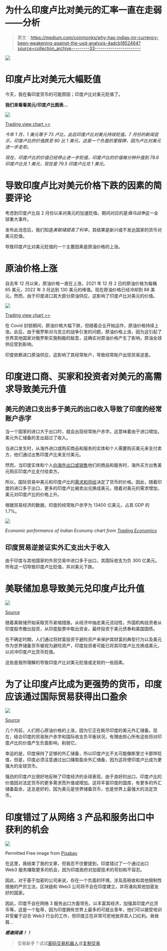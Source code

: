 # 为什么印度卢比对美元的汇率一直在走弱——分析

> 原文：<https://medium.com/coinmonks/why-has-indias-inr-currency-been-weakening-against-the-usd-analysis-4adcb1852464?source=collection_archive---------33----------------------->

![](img/c768ffa3d3ad7a6bfe8b5cbbbcb15aed.png)

# 印度卢比对美元大幅贬值

今天，我在看印度货币的可能原因；印度卢比对美元贬值了。

**我们来看看美元/印度卢比图表…**

![](img/478acdfef044a8e9f9a6a8a5fa0563fb.png)

[Trading view chart >>](https://www.tradingview.com/x/FKK0vtOv/)

*今年 1 月，1 美元等于 73 卢比，此后印度卢比对美元持续贬值。7 月份的新闻显示，印度卢比的价值跌至 80 比 1 美元，这是一个负面的里程碑，因为卢比对美元进一步走软。*

*现在，印度卢比的价值已经停止进一步贬值，印度卢比的价值每分钟升值到 78.6 印度卢比兑 1 美元，现在是 79.5 印度卢比兑 1 美元。*

# 导致印度卢比对美元价格下跌的因素的简要评论

考虑到印度卢比自 2 月份以来对美元的加速贬值。期间对应的是*俄乌战争*这一全球重大事件。

发布此消息后，我们知道*美联储提高了利率*，其结果是新兴或不发达国家的货币对美元贬值。

导致印度卢比对美元贬值的一个主要因素是原油价格的上涨。

# 原油价格上涨

自去年 12 月以来，原油价格一直在上涨，2021 年 12 月 2 日的原油价格为每桶 65 美元，2022 年 3 月达到 130 美元的峰值。现在原油价格已经冷却到 88 美元。然而，由于印度进口其大部分原油供应，这影响了印度卢比对美元的价值。

![](img/533160155a4ec3d72b9e861816327e48.png)

[Trading view chart >>](https://www.tradingview.com/x/p4OU8zoY/)

在 Covid 封锁期间，原油价格大幅下跌，但随着企业开始运作，原油价格持续上涨。此后，由于俄罗斯对乌克兰的战争引发的问题，原油价格上涨，因为这引起了世界其他国家对俄罗斯实施制裁的敌意，这确实对原油价格产生了影响，原油全球供应受到影响。

印度依赖进口原油供应，这影响了其经常账户，导致经常账户出现贸易逆差。

# 印度进口商、买家和投资者对美元的高需求导致美元升值

## 美元的进口支出多于美元的出口收入导致了印度的经常账户赤字

当一个国家的进口大于出口时，就会出现经常账户赤字。这意味着由于进口增加，美元外汇储备的支出超过了收入。

当进口发生时，从海外进口或购买商品和服务的实体和个人需要购买美元来支付卖方，他们通过出售印度卢比来支付美元。

然而，当印度实体和个人[向海外出口或销售](https://thewire.in/economy/explainer-rupee-falling-dollar-impact-common-man)他们的商品和服务时，海外买方出售美元购买印度卢比支付给卖方。

所以，国际贸易中美元和印度卢比的[需求和供给](https://thewire.in/economy/explainer-rupee-falling-dollar-impact-common-man)决定了货币的价格。因此，随着印度的进口多于出口，更多的印度卢比被卖出兑换成美元，随着对美元的需求增加，美元对印度卢比的价格上升。

根据贸易经济的数据，印度的经常账户赤字为 13400 亿美元，占其 GDP 的 1.7%。

![](img/a7a9006820955afc531195d135f3ad0e.png)

*Economic performance of Indian Economy chart from* [*Trading Economics*](https://tradingeconomics.com/india/indicators)

## 印度贸易逆差证实外汇支出大于收入

由于印度与其他国家的外贸交易中进口多于出口，其国际收支为负 300 亿美元。所有这一切导致印度卢比贬值，并对美元下跌。

# 美联储加息导致美元兑印度卢比升值

![](img/2b556766337bc764cfe43dfed2345337.png)

[Source](https://thewire.in/economy/explainer-rupee-falling-dollar-impact-common-man)

随着美联储开始采取货币紧缩措施，从经济中抽走美元流动性，外国机构投资者从印度股市撤出投资，从印度股票中取出资金，最终投资于美元债券和美国国债。

在不确定时期，人们通过将财富投资于避险资产来保护其财富的典型行为以及美元作为世界储备货币被视为避险资产，印度投资者可能已将其印度卢比兑换成美元，以对冲印度卢比货币贬值。

这些是我所理解的导致印度卢比对美元贬值或走软的一些因素。

# 为了让印度卢比成为更强势的货币，印度应该通过国际贸易获得出口盈余

![](img/e7587efb6caf99f8de4112110b53c779.png)

[Source](https://thewire.in/economy/rupee-closes-below-80-dollar-july-20-2022)

几个月前，人们担心原油价格的上涨，因为它正在耗尽印度的美元外汇储备。现在，结合印度的贸易账户赤字和国际收支负平衡状况，有理由担心所有这些将对印度卢比的价值产生负面影响，削弱它。

幸运的是，印度保持了足够的外汇储备，所以印度卢比不太可能像斯里兰卡那样贬值，但是，印度必须注意通过出口赚取盈余外汇储备，因为这将使印度卢比成为更强大的全球货币。

强劲的印度卢比很好地反映了印度经济的全球表现，由于良好的出口，印度卢比的价值因对法定货币的更多需求而升值或增加。这将丰富印度的国库，有更多的外汇储备盈余，这总是好的，因为美元是世界储备货币，也是世界上最强大的法定货币。

# 印度错过了从网络 3 产品和服务出口中获利的机会

![](img/3fadba53d1a5e25a24f8ccda106823f9.png)

Permitted Free image from [Pixabay](https://pixabay.com/users/geralt-9301)

在这里，我结束了我的文章，但我忍不住要提到，印度错过了一个通过出口 Web3 服务赚取更多的机会，因为印度政府对加密技术的苛刻和不容忍。

因此，对于基于加密的公司来说，存在一个负面的环境，涉及高税收和其他限制性措施的严厉立法，区块链和 Web3 公司将不会在印度建立，并将涌向其他加密友好的国家。

因此，印度不会在网络 3 服务出口方面领先，以丰富其经济，加强其印度卢比货币等。这是一个耻辱，因为印度拥有世界上最多的可就业青年，他们可以接受培训并受雇于迎合 Web3 行业的工作，但印度正在非常可悲地放弃其人口红利。耸耸肩…

***感谢阅读！！***

> 交易新手？试试[密码交易机器人](/coinmonks/crypto-trading-bot-c2ffce8acb2a)或[复制交易](/coinmonks/top-10-crypto-copy-trading-platforms-for-beginners-d0c37c7d698c)